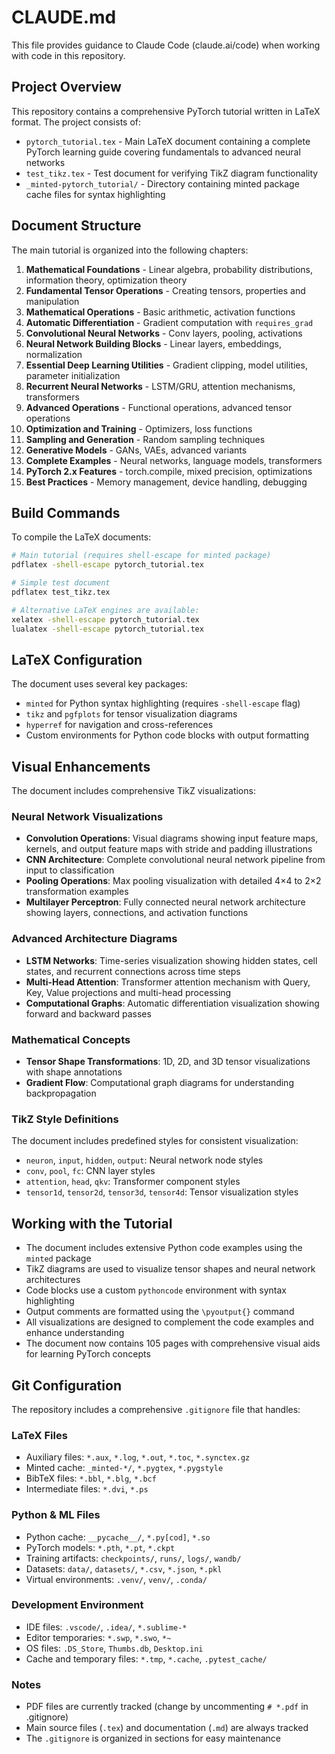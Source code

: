 # CLAUDE.md

This file provides guidance to Claude Code (claude.ai/code) when working with code in this repository.

## Project Overview

This repository contains a comprehensive PyTorch tutorial written in LaTeX format. The project consists of:

- `pytorch_tutorial.tex` - Main LaTeX document containing a complete PyTorch learning guide covering fundamentals to advanced neural networks
- `test_tikz.tex` - Test document for verifying TikZ diagram functionality
- `_minted-pytorch_tutorial/` - Directory containing minted package cache files for syntax highlighting

## Document Structure

The main tutorial is organized into the following chapters:

1. **Mathematical Foundations** - Linear algebra, probability distributions, information theory, optimization theory
2. **Fundamental Tensor Operations** - Creating tensors, properties and manipulation
3. **Mathematical Operations** - Basic arithmetic, activation functions
4. **Automatic Differentiation** - Gradient computation with `requires_grad`
5. **Convolutional Neural Networks** - Conv layers, pooling, activations
6. **Neural Network Building Blocks** - Linear layers, embeddings, normalization
7. **Essential Deep Learning Utilities** - Gradient clipping, model utilities, parameter initialization
8. **Recurrent Neural Networks** - LSTM/GRU, attention mechanisms, transformers
9. **Advanced Operations** - Functional operations, advanced tensor operations
10. **Optimization and Training** - Optimizers, loss functions
11. **Sampling and Generation** - Random sampling techniques
12. **Generative Models** - GANs, VAEs, advanced variants
13. **Complete Examples** - Neural networks, language models, transformers
14. **PyTorch 2.x Features** - torch.compile, mixed precision, optimizations
15. **Best Practices** - Memory management, device handling, debugging

## Build Commands

To compile the LaTeX documents:

```bash
# Main tutorial (requires shell-escape for minted package)
pdflatex -shell-escape pytorch_tutorial.tex

# Simple test document
pdflatex test_tikz.tex

# Alternative LaTeX engines are available:
xelatex -shell-escape pytorch_tutorial.tex
lualatex -shell-escape pytorch_tutorial.tex
```

## LaTeX Configuration

The document uses several key packages:
- `minted` for Python syntax highlighting (requires `-shell-escape` flag)
- `tikz` and `pgfplots` for tensor visualization diagrams
- `hyperref` for navigation and cross-references
- Custom environments for Python code blocks with output formatting

## Visual Enhancements

The document includes comprehensive TikZ visualizations:

### Neural Network Visualizations
- **Convolution Operations**: Visual diagrams showing input feature maps, kernels, and output feature maps with stride and padding illustrations
- **CNN Architecture**: Complete convolutional neural network pipeline from input to classification
- **Pooling Operations**: Max pooling visualization with detailed 4×4 to 2×2 transformation examples
- **Multilayer Perceptron**: Fully connected neural network architecture showing layers, connections, and activation functions

### Advanced Architecture Diagrams
- **LSTM Networks**: Time-series visualization showing hidden states, cell states, and recurrent connections across time steps
- **Multi-Head Attention**: Transformer attention mechanism with Query, Key, Value projections and multi-head processing
- **Computational Graphs**: Automatic differentiation visualization showing forward and backward passes

### Mathematical Concepts
- **Tensor Shape Transformations**: 1D, 2D, and 3D tensor visualizations with shape annotations
- **Gradient Flow**: Computational graph diagrams for understanding backpropagation

### TikZ Style Definitions
The document includes predefined styles for consistent visualization:
- `neuron`, `input`, `hidden`, `output`: Neural network node styles
- `conv`, `pool`, `fc`: CNN layer styles  
- `attention`, `head`, `qkv`: Transformer component styles
- `tensor1d`, `tensor2d`, `tensor3d`, `tensor4d`: Tensor visualization styles

## Working with the Tutorial

- The document includes extensive Python code examples using the `minted` package
- TikZ diagrams are used to visualize tensor shapes and neural network architectures
- Code blocks use a custom `pythoncode` environment with syntax highlighting
- Output comments are formatted using the `\pyoutput{}` command
- All visualizations are designed to complement the code examples and enhance understanding
- The document now contains 105 pages with comprehensive visual aids for learning PyTorch concepts

## Git Configuration

The repository includes a comprehensive `.gitignore` file that handles:

### LaTeX Files
- Auxiliary files: `*.aux`, `*.log`, `*.out`, `*.toc`, `*.synctex.gz`
- Minted cache: `_minted-*/`, `*.pygtex`, `*.pygstyle`
- BibTeX files: `*.bbl`, `*.blg`, `*.bcf`
- Intermediate files: `*.dvi`, `*.ps`

### Python & ML Files
- Python cache: `__pycache__/`, `*.py[cod]`, `*.so`
- PyTorch models: `*.pth`, `*.pt`, `*.ckpt`
- Training artifacts: `checkpoints/`, `runs/`, `logs/`, `wandb/`
- Datasets: `data/`, `datasets/`, `*.csv`, `*.json`, `*.pkl`
- Virtual environments: `.venv/`, `venv/`, `.conda/`

### Development Environment
- IDE files: `.vscode/`, `.idea/`, `*.sublime-*`
- Editor temporaries: `*.swp`, `*.swo`, `*~`
- OS files: `.DS_Store`, `Thumbs.db`, `Desktop.ini`
- Cache and temporary files: `*.tmp`, `*.cache`, `.pytest_cache/`

### Notes
- PDF files are currently tracked (change by uncommenting `# *.pdf` in .gitignore)
- Main source files (`.tex`) and documentation (`.md`) are always tracked
- The `.gitignore` is organized in sections for easy maintenance